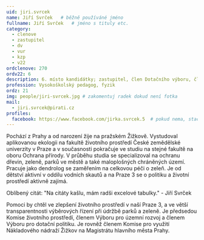 ```yaml
---
uid: jiri.svrcek
name: Jiří Svrček  	# běžně používáné jméno
fullname: Jiří Svrček  	# jméno s tituly etc.
category:
  - clenove
  - zastupitel
  - dv
  - vur
  - kzp
  - v22
ordclenove: 270
ordv22: 6
description: 6. místo kandidátky; zastupitel, člen Dotačního výboru, člen Výboru pro územní rozvoj, předseda Komise životního prostředí, člen místního sdružení # zobrazuje se v lide
profession: Vysokoškolský pedagog, fyzik
ordz: 21
img: people/jiri-svrcek.jpg # zakomentuj radek dokud není fotka
mail:
  - jiri.svrcek@pirati.cz
profiles:
  facebook: https://www.facebook.com/jirka.svrcek.5  # pokud nema, staci smazat tuto radku  
---
```

 
Pochází z Prahy a od narození žije na pražském Žižkově. Vystudoval aplikovanou ekologii na fakultě životního prostředí České zemědělské univerzity v Praze a v současnosti pokračuje ve studiu na stejné fakultě na oboru Ochrana přírody. V průběhu studia se specializoval na ochranu dřevin, zeleně, parků ve městě a také maloplošných chráněných území. Pracuje jako dendrolog se zaměřením na celkovou péči o zeleň. Je od dětství aktivní v oddílu vodních skautů a na Praze 3 se o politiku a životní prostředí aktivně zajímá.

Oblíbený citát: "Na citáty kašlu, mám radši excelové tabulky." - Jiří Svrček 

Pomoci by chtěl ve zlepšení životního prostředí v naší Praze 3, a ve větší transparentnosti výběrových řízení při údržbě parků a zeleně. Je předsedou Komise životního prostředí,  členem Výboru pro územní rozvoj a členem Výboru pro dotační politiku. Je rovněž členem Komise pro využití Nákladového nádraží Žižkov na Magistrátu hlavního města Prahy.
